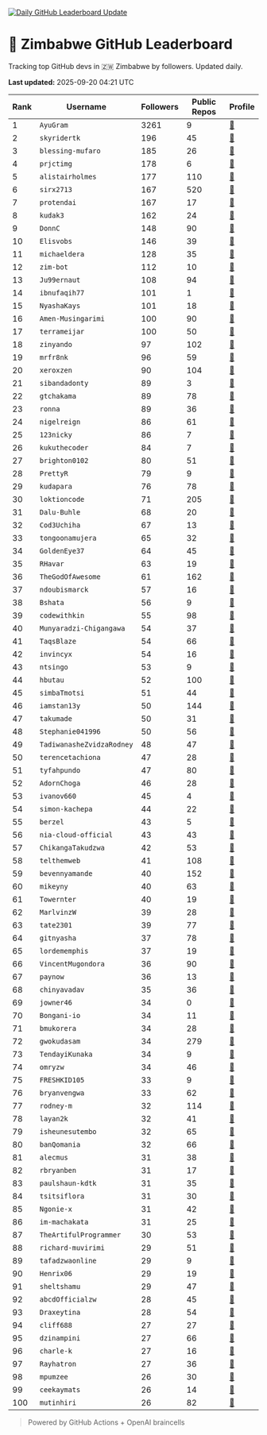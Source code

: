 [![Daily GitHub Leaderboard Update](https://github.com/bevennyamande/zim_leaderboard/actions/workflows/leaderboard.yml/badge.svg)](https://github.com/bevennyamande/zim_leaderboard/actions/workflows/leaderboard.yml)

# 🦍 Zimbabwe GitHub Leaderboard

Tracking top GitHub devs in 🇿🇼 Zimbabwe by followers. Updated daily.

<!-- START LEADERBOARD -->
**Last updated:** 2025-09-20 04:21 UTC  

| Rank | Username | Followers | Public Repos | Profile |
|------|----------|-----------|--------------|---------|
| 1 | `AyuGram` | 3261 | 9 | [🔗](https://github.com/AyuGram) |
| 2 | `skyridertk` | 196 | 45 | [🔗](https://github.com/skyridertk) |
| 3 | `blessing-mufaro` | 185 | 26 | [🔗](https://github.com/blessing-mufaro) |
| 4 | `prjctimg` | 178 | 6 | [🔗](https://github.com/prjctimg) |
| 5 | `alistairholmes` | 177 | 110 | [🔗](https://github.com/alistairholmes) |
| 6 | `sirx2713` | 167 | 520 | [🔗](https://github.com/sirx2713) |
| 7 | `protendai` | 167 | 17 | [🔗](https://github.com/protendai) |
| 8 | `kudak3` | 162 | 24 | [🔗](https://github.com/kudak3) |
| 9 | `DonnC` | 148 | 90 | [🔗](https://github.com/DonnC) |
| 10 | `Elisvobs` | 146 | 39 | [🔗](https://github.com/Elisvobs) |
| 11 | `michaeldera` | 128 | 35 | [🔗](https://github.com/michaeldera) |
| 12 | `zim-bot` | 112 | 10 | [🔗](https://github.com/zim-bot) |
| 13 | `Ju99ernaut` | 108 | 94 | [🔗](https://github.com/Ju99ernaut) |
| 14 | `ibnufaqih77` | 101 | 1 | [🔗](https://github.com/ibnufaqih77) |
| 15 | `NyashaKays` | 101 | 18 | [🔗](https://github.com/NyashaKays) |
| 16 | `Amen-Musingarimi` | 100 | 90 | [🔗](https://github.com/Amen-Musingarimi) |
| 17 | `terrameijar` | 100 | 50 | [🔗](https://github.com/terrameijar) |
| 18 | `zinyando` | 97 | 102 | [🔗](https://github.com/zinyando) |
| 19 | `mrfr8nk` | 96 | 59 | [🔗](https://github.com/mrfr8nk) |
| 20 | `xeroxzen` | 90 | 104 | [🔗](https://github.com/xeroxzen) |
| 21 | `sibandadonty` | 89 | 3 | [🔗](https://github.com/sibandadonty) |
| 22 | `gtchakama` | 89 | 78 | [🔗](https://github.com/gtchakama) |
| 23 | `ronna` | 89 | 36 | [🔗](https://github.com/ronna) |
| 24 | `nigelreign` | 86 | 61 | [🔗](https://github.com/nigelreign) |
| 25 | `123nicky` | 86 | 7 | [🔗](https://github.com/123nicky) |
| 26 | `kukuthecoder` | 84 | 7 | [🔗](https://github.com/kukuthecoder) |
| 27 | `brighton0102` | 80 | 51 | [🔗](https://github.com/brighton0102) |
| 28 | `PrettyR` | 79 | 9 | [🔗](https://github.com/PrettyR) |
| 29 | `kudapara` | 76 | 78 | [🔗](https://github.com/kudapara) |
| 30 | `loktioncode` | 71 | 205 | [🔗](https://github.com/loktioncode) |
| 31 | `Dalu-Buhle` | 68 | 20 | [🔗](https://github.com/Dalu-Buhle) |
| 32 | `Cod3Uchiha` | 67 | 13 | [🔗](https://github.com/Cod3Uchiha) |
| 33 | `tongoonamujera` | 65 | 32 | [🔗](https://github.com/tongoonamujera) |
| 34 | `GoldenEye37` | 64 | 45 | [🔗](https://github.com/GoldenEye37) |
| 35 | `RHavar` | 63 | 19 | [🔗](https://github.com/RHavar) |
| 36 | `TheGodOfAwesome` | 61 | 162 | [🔗](https://github.com/TheGodOfAwesome) |
| 37 | `ndoubismarck` | 57 | 16 | [🔗](https://github.com/ndoubismarck) |
| 38 | `Bshata` | 56 | 9 | [🔗](https://github.com/Bshata) |
| 39 | `codewithkin` | 55 | 98 | [🔗](https://github.com/codewithkin) |
| 40 | `Munyaradzi-Chigangawa` | 54 | 37 | [🔗](https://github.com/Munyaradzi-Chigangawa) |
| 41 | `TaqsBlaze` | 54 | 66 | [🔗](https://github.com/TaqsBlaze) |
| 42 | `invincyx` | 54 | 16 | [🔗](https://github.com/invincyx) |
| 43 | `ntsingo` | 53 | 9 | [🔗](https://github.com/ntsingo) |
| 44 | `hbutau` | 52 | 100 | [🔗](https://github.com/hbutau) |
| 45 | `simbaTmotsi` | 51 | 44 | [🔗](https://github.com/simbaTmotsi) |
| 46 | `iamstan13y` | 50 | 144 | [🔗](https://github.com/iamstan13y) |
| 47 | `takumade` | 50 | 31 | [🔗](https://github.com/takumade) |
| 48 | `Stephanie041996` | 50 | 56 | [🔗](https://github.com/Stephanie041996) |
| 49 | `TadiwanasheZvidzaRodney` | 48 | 47 | [🔗](https://github.com/TadiwanasheZvidzaRodney) |
| 50 | `terencetachiona` | 47 | 28 | [🔗](https://github.com/terencetachiona) |
| 51 | `tyfahpundo` | 47 | 80 | [🔗](https://github.com/tyfahpundo) |
| 52 | `AdornChoga` | 46 | 28 | [🔗](https://github.com/AdornChoga) |
| 53 | `ivanov660` | 45 | 4 | [🔗](https://github.com/ivanov660) |
| 54 | `simon-kachepa` | 44 | 22 | [🔗](https://github.com/simon-kachepa) |
| 55 | `berzel` | 43 | 5 | [🔗](https://github.com/berzel) |
| 56 | `nia-cloud-official` | 43 | 43 | [🔗](https://github.com/nia-cloud-official) |
| 57 | `ChikangaTakudzwa` | 42 | 53 | [🔗](https://github.com/ChikangaTakudzwa) |
| 58 | `telthemweb` | 41 | 108 | [🔗](https://github.com/telthemweb) |
| 59 | `bevennyamande` | 40 | 152 | [🔗](https://github.com/bevennyamande) |
| 60 | `mikeyny` | 40 | 63 | [🔗](https://github.com/mikeyny) |
| 61 | `Towernter` | 40 | 19 | [🔗](https://github.com/Towernter) |
| 62 | `MarlvinzW` | 39 | 28 | [🔗](https://github.com/MarlvinzW) |
| 63 | `tate2301` | 39 | 77 | [🔗](https://github.com/tate2301) |
| 64 | `gitnyasha` | 37 | 78 | [🔗](https://github.com/gitnyasha) |
| 65 | `lordememphis` | 37 | 19 | [🔗](https://github.com/lordememphis) |
| 66 | `VincentMugondora` | 36 | 90 | [🔗](https://github.com/VincentMugondora) |
| 67 | `paynow` | 36 | 13 | [🔗](https://github.com/paynow) |
| 68 | `chinyavadav` | 35 | 36 | [🔗](https://github.com/chinyavadav) |
| 69 | `jowner46` | 34 | 0 | [🔗](https://github.com/jowner46) |
| 70 | `Bongani-io` | 34 | 11 | [🔗](https://github.com/Bongani-io) |
| 71 | `bmukorera` | 34 | 28 | [🔗](https://github.com/bmukorera) |
| 72 | `gwokudasam` | 34 | 279 | [🔗](https://github.com/gwokudasam) |
| 73 | `TendayiKunaka` | 34 | 9 | [🔗](https://github.com/TendayiKunaka) |
| 74 | `omryzw` | 34 | 46 | [🔗](https://github.com/omryzw) |
| 75 | `FRESHKID105` | 33 | 9 | [🔗](https://github.com/FRESHKID105) |
| 76 | `bryanvengwa` | 33 | 62 | [🔗](https://github.com/bryanvengwa) |
| 77 | `rodney-m` | 32 | 114 | [🔗](https://github.com/rodney-m) |
| 78 | `layan2k` | 32 | 41 | [🔗](https://github.com/layan2k) |
| 79 | `isheunesutembo` | 32 | 65 | [🔗](https://github.com/isheunesutembo) |
| 80 | `banQomania` | 32 | 66 | [🔗](https://github.com/banQomania) |
| 81 | `alecmus` | 31 | 38 | [🔗](https://github.com/alecmus) |
| 82 | `rbryanben` | 31 | 17 | [🔗](https://github.com/rbryanben) |
| 83 | `paulshaun-kdtk` | 31 | 35 | [🔗](https://github.com/paulshaun-kdtk) |
| 84 | `tsitsiflora` | 31 | 30 | [🔗](https://github.com/tsitsiflora) |
| 85 | `Ngonie-x` | 31 | 42 | [🔗](https://github.com/Ngonie-x) |
| 86 | `im-machakata` | 31 | 25 | [🔗](https://github.com/im-machakata) |
| 87 | `TheArtifulProgrammer` | 30 | 53 | [🔗](https://github.com/TheArtifulProgrammer) |
| 88 | `richard-muvirimi` | 29 | 51 | [🔗](https://github.com/richard-muvirimi) |
| 89 | `tafadzwaonline` | 29 | 9 | [🔗](https://github.com/tafadzwaonline) |
| 90 | `Henrix06` | 29 | 19 | [🔗](https://github.com/Henrix06) |
| 91 | `sheltshamu` | 29 | 47 | [🔗](https://github.com/sheltshamu) |
| 92 | `abcdOfficialzw` | 28 | 45 | [🔗](https://github.com/abcdOfficialzw) |
| 93 | `Draxeytina` | 28 | 54 | [🔗](https://github.com/Draxeytina) |
| 94 | `cliff688` | 27 | 27 | [🔗](https://github.com/cliff688) |
| 95 | `dzinampini` | 27 | 66 | [🔗](https://github.com/dzinampini) |
| 96 | `charle-k` | 27 | 16 | [🔗](https://github.com/charle-k) |
| 97 | `Rayhatron` | 27 | 36 | [🔗](https://github.com/Rayhatron) |
| 98 | `mpumzee` | 26 | 30 | [🔗](https://github.com/mpumzee) |
| 99 | `ceekaymats` | 26 | 14 | [🔗](https://github.com/ceekaymats) |
| 100 | `mutinhiri` | 26 | 82 | [🔗](https://github.com/mutinhiri) |
<!-- END LEADERBOARD -->

> Powered by GitHub Actions + OpenAI braincells
